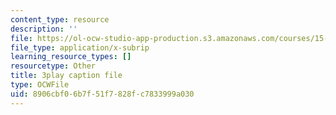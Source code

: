 ```yaml
---
content_type: resource
description: ''
file: https://ol-ocw-studio-app-production.s3.amazonaws.com/courses/15-s21-nuts-and-bolts-of-business-plans-january-iap-2014/8906cbf06b7f51f7828fc7833999a030_Azq6S6Hx0gU.vtt
file_type: application/x-subrip
learning_resource_types: []
resourcetype: Other
title: 3play caption file
type: OCWFile
uid: 8906cbf0-6b7f-51f7-828f-c7833999a030
---
```

